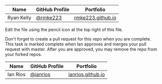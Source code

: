 | Name | GitHub Profile | Portfolio |
| --- | --- | --- |
| Ryan Kelly | [@rmke223](https://github.com/Rmke223) | [rmke223.github.io](https://github.com/Rmke223/blog) |

Edit the file using the pencil icon at the top right of this file.

Don't forget to create a pull request for this repo when you are complete. This task is marked complete when Ian approves and merges your pull request with master. After you are approved, you may remove the repo from your forked repos.

| Name | GitHub Profile | Portfolio |
| --- | --- | --- |
| Ian Rios | [@ianrios](https://github.com/ianrios) | [ianrios.github.io](https://ianrios.github.io/) |
